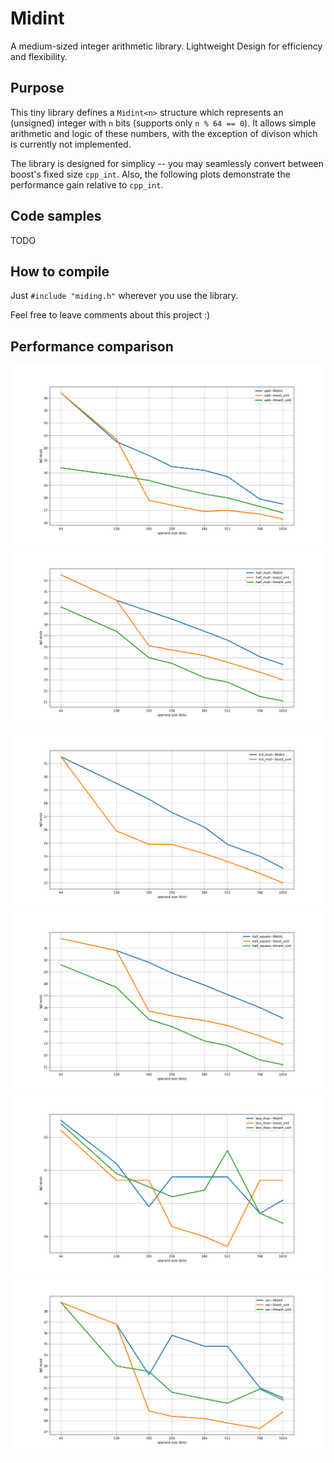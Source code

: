 # Midint
A medium-sized integer arithmetic library. Lightweight Design for efficiency and flexibility.

## Purpose
This tiny library defines a `Midint<n>` structure which represents an (unsigned) integer with `n` bits (supports only `n % 64 == 0`). It allows simple arithmetic and logic of these numbers, with the exception of divison which is currently not implemented.

The library is designed for simplicy -- you may seamlessly convert between boost's fixed size `cpp_int`. Also, the following plots demonstrate the performance gain relative to `cpp_int`.

## Code samples
TODO

## How to compile
Just `#include "miding.h"` wherever you use the library.

Feel free to leave comments about this project :)

## Performance comparison

<picture>
<img src="https://github.com/IamPoosha/Midint/blob/main/figures_clang/add.png" alt="Addition efficiency comparison"/>
</picture>

<picture>
<img src="https://github.com/IamPoosha/Midint/blob/main/figures_clang/half_mult.png" alt="Multiplication efficiency comparison"/>
</picture>

<picture>
<img src="https://github.com/IamPoosha/Midint/blob/main/figures_clang/full_mult.png" alt="Full multiplication efficiency comparison"/>
</picture>

<picture>
<img src="https://github.com/IamPoosha/Midint/blob/main/figures_clang/half_square.png" alt="Squaring efficiency comparison"/>
</picture>

<picture>
<img src="https://github.com/IamPoosha/Midint/blob/main/figures_clang/less_than.png" alt="Comparison (usually determined by top limb) efficiency comparison"/>
</picture>

<picture>
<img src="https://github.com/IamPoosha/Midint/blob/main/figures_clang/xor.png" alt="Xor efficiency comparison"/>
</picture>
